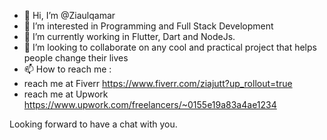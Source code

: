 - 👋 Hi, I’m @Ziaulqamar
- 👀 I’m interested in Programming and Full Stack Development
- 🌱 I’m currently working in Flutter, Dart and NodeJs.
- 💞️ I’m looking to collaborate on any cool and practical project that helps people change their lives
- 📫 How to reach me :
- reach me at Fiverr https://www.fiverr.com/ziajutt?up_rollout=true
- reach me at Upwork https://www.upwork.com/freelancers/~0155e19a83a4ae1234

Looking forward to have a chat with you.

<!---
Ziaulqamar/Ziaulqamar is a ✨ special ✨ repository because its `README.md` (this file) appears on your GitHub profile.
You can click the Preview link to take a look at your changes.
--->
